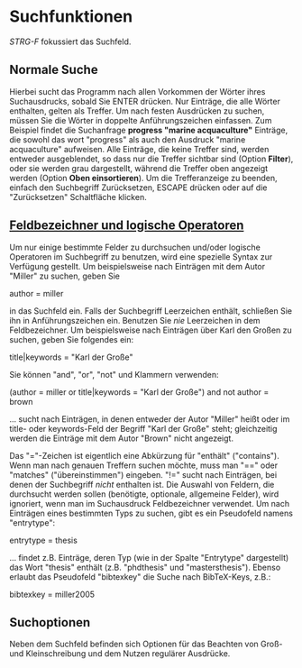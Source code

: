 # Suchfunktionen

*STRG-F* fokussiert das Suchfeld.

## Normale Suche

Hierbei sucht das Programm nach allen Vorkommen der Wörter ihres Suchausdrucks, sobald Sie ENTER drücken. Nur Einträge, die alle Wörter enthalten, gelten als Treffer. Um nach festen Ausdrücken zu suchen, müssen Sie die Wörter in doppelte Anführungszeichen einfassen. Zum Beispiel findet die Suchanfrage **progress "marine acquaculture"** Einträge, die sowohl das wort "progress" als auch den Ausdruck "marine acquaculture" aufweisen. Alle Einträge, die keine Treffer sind, werden entweder ausgeblendet, so dass nur die Treffer sichtbar sind (Option **Filter**), oder sie werden grau dargestellt, während die Treffer oben angezeigt werden (Option **Oben einsortieren**). Um die Trefferanzeige zu beenden, einfach den Suchbegriff Zurücksetzen, ESCAPE drücken oder auf die "Zurücksetzen" Schaltfläche klicken.

## <a href="" id="advanced">Feldbezeichner und logische Operatoren</a>

Um nur einige bestimmte Felder zu durchsuchen und/oder logische Operatoren im Suchbegriff zu benutzen, wird eine spezielle Syntax zur Verfügung gestellt. Um beispielsweise nach Einträgen mit dem Autor "Miller" zu suchen, geben Sie

author = miller

in das Suchfeld ein. Falls der Suchbegriff Leerzeichen enthält, schließen Sie ihn in Anführungszeichen ein. Benutzen Sie *nie* Leerzeichen in dem Feldbezeichner. Um beispielsweise nach Einträgen über Karl den Großen zu suchen, geben Sie folgendes ein:

title|keywords = "Karl der Große"

Sie können "and", "or", "not" und Klammern verwenden:

(author = miller or title|keywords = "Karl der Große") and not author = brown

... sucht nach Einträgen, in denen entweder der Autor "Miller" heißt oder im title- oder keywords-Feld der Begriff "Karl der Große" steht; gleichzeitig werden die Einträge mit dem Autor "Brown" nicht angezeigt.

Das "="-Zeichen ist eigentlich eine Abkürzung für "enthält" ("contains"). Wenn man nach genauen Treffern suchen möchte, muss man "==" oder "matches" ("übereinstimmen") eingeben. "!=" sucht nach Einträgen, bei denen der Suchbegriff *nicht* enthalten ist. Die Auswahl von Feldern, die durchsucht werden sollen (benötigte, optionale, allgemeine Felder), wird ignoriert, wenn man im Suchausdruck Feldbezeichner verwendet. Um nach Einträgen eines bestimmten Typs zu suchen, gibt es ein Pseudofeld namens "entrytype":

entrytype = thesis

… findet z.B. Einträge, deren Typ (wie in der Spalte "Entrytype" dargestellt) das Wort "thesis" enthält (z.B. "phdthesis" und "mastersthesis"). Ebenso erlaubt das Pseudofeld "bibtexkey" die Suche nach BibTeX-Keys, z.B.:

bibtexkey = miller2005

## Suchoptionen

Neben dem Suchfeld befinden sich Optionen für das Beachten von Groß- und Kleinschreibung und dem Nutzen regulärer Ausdrücke.
